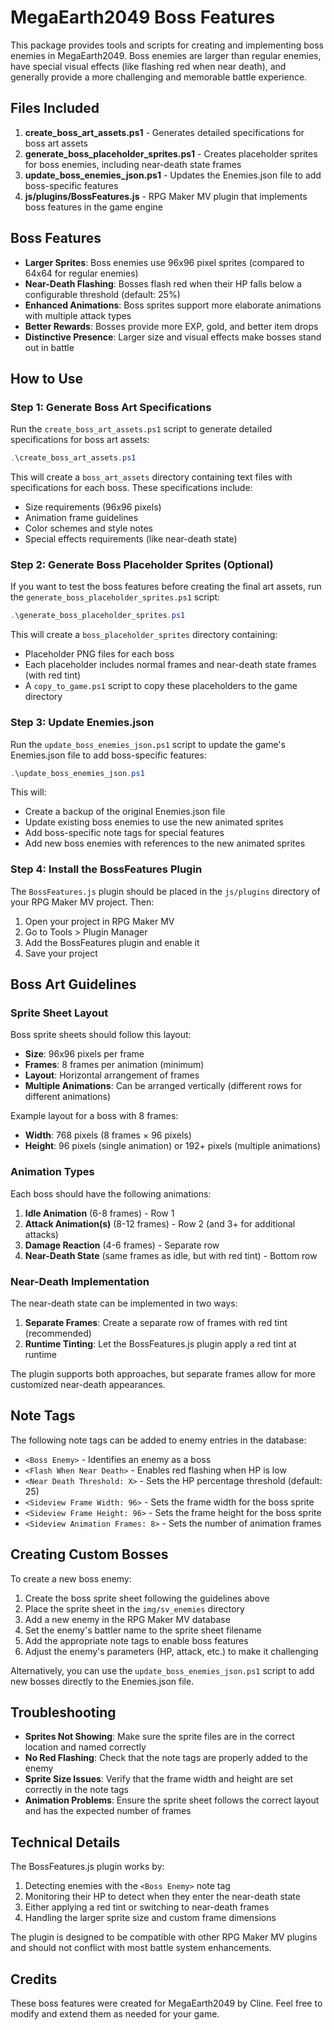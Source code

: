 # MegaEarth2049 Boss Features

This package provides tools and scripts for creating and implementing boss enemies in MegaEarth2049. Boss enemies are larger than regular enemies, have special visual effects (like flashing red when near death), and generally provide a more challenging and memorable battle experience.

## Files Included

1. **create_boss_art_assets.ps1** - Generates detailed specifications for boss art assets
2. **generate_boss_placeholder_sprites.ps1** - Creates placeholder sprites for boss enemies, including near-death state frames
3. **update_boss_enemies_json.ps1** - Updates the Enemies.json file to add boss-specific features
4. **js/plugins/BossFeatures.js** - RPG Maker MV plugin that implements boss features in the game engine

## Boss Features

- **Larger Sprites**: Boss enemies use 96x96 pixel sprites (compared to 64x64 for regular enemies)
- **Near-Death Flashing**: Bosses flash red when their HP falls below a configurable threshold (default: 25%)
- **Enhanced Animations**: Boss sprites support more elaborate animations with multiple attack types
- **Better Rewards**: Bosses provide more EXP, gold, and better item drops
- **Distinctive Presence**: Larger size and visual effects make bosses stand out in battle

## How to Use

### Step 1: Generate Boss Art Specifications

Run the `create_boss_art_assets.ps1` script to generate detailed specifications for boss art assets:

```powershell
.\create_boss_art_assets.ps1
```

This will create a `boss_art_assets` directory containing text files with specifications for each boss. These specifications include:
- Size requirements (96x96 pixels)
- Animation frame guidelines
- Color schemes and style notes
- Special effects requirements (like near-death state)

### Step 2: Generate Boss Placeholder Sprites (Optional)

If you want to test the boss features before creating the final art assets, run the `generate_boss_placeholder_sprites.ps1` script:

```powershell
.\generate_boss_placeholder_sprites.ps1
```

This will create a `boss_placeholder_sprites` directory containing:
- Placeholder PNG files for each boss
- Each placeholder includes normal frames and near-death state frames (with red tint)
- A `copy_to_game.ps1` script to copy these placeholders to the game directory

### Step 3: Update Enemies.json

Run the `update_boss_enemies_json.ps1` script to update the game's Enemies.json file to add boss-specific features:

```powershell
.\update_boss_enemies_json.ps1
```

This will:
- Create a backup of the original Enemies.json file
- Update existing boss enemies to use the new animated sprites
- Add boss-specific note tags for special features
- Add new boss enemies with references to the new animated sprites

### Step 4: Install the BossFeatures Plugin

The `BossFeatures.js` plugin should be placed in the `js/plugins` directory of your RPG Maker MV project. Then:

1. Open your project in RPG Maker MV
2. Go to Tools > Plugin Manager
3. Add the BossFeatures plugin and enable it
4. Save your project

## Boss Art Guidelines

### Sprite Sheet Layout

Boss sprite sheets should follow this layout:
- **Size**: 96x96 pixels per frame
- **Frames**: 8 frames per animation (minimum)
- **Layout**: Horizontal arrangement of frames
- **Multiple Animations**: Can be arranged vertically (different rows for different animations)

Example layout for a boss with 8 frames:
- **Width**: 768 pixels (8 frames × 96 pixels)
- **Height**: 96 pixels (single animation) or 192+ pixels (multiple animations)

### Animation Types

Each boss should have the following animations:
1. **Idle Animation** (6-8 frames) - Row 1
2. **Attack Animation(s)** (8-12 frames) - Row 2 (and 3+ for additional attacks)
3. **Damage Reaction** (4-6 frames) - Separate row
4. **Near-Death State** (same frames as idle, but with red tint) - Bottom row

### Near-Death Implementation

The near-death state can be implemented in two ways:
1. **Separate Frames**: Create a separate row of frames with red tint (recommended)
2. **Runtime Tinting**: Let the BossFeatures.js plugin apply a red tint at runtime

The plugin supports both approaches, but separate frames allow for more customized near-death appearances.

## Note Tags

The following note tags can be added to enemy entries in the database:

- `<Boss Enemy>` - Identifies an enemy as a boss
- `<Flash When Near Death>` - Enables red flashing when HP is low
- `<Near Death Threshold: X>` - Sets the HP percentage threshold (default: 25)
- `<Sideview Frame Width: 96>` - Sets the frame width for the boss sprite
- `<Sideview Frame Height: 96>` - Sets the frame height for the boss sprite
- `<Sideview Animation Frames: 8>` - Sets the number of animation frames

## Creating Custom Bosses

To create a new boss enemy:

1. Create the boss sprite sheet following the guidelines above
2. Place the sprite sheet in the `img/sv_enemies` directory
3. Add a new enemy in the RPG Maker MV database
4. Set the enemy's battler name to the sprite sheet filename
5. Add the appropriate note tags to enable boss features
6. Adjust the enemy's parameters (HP, attack, etc.) to make it challenging

Alternatively, you can use the `update_boss_enemies_json.ps1` script to add new bosses directly to the Enemies.json file.

## Troubleshooting

- **Sprites Not Showing**: Make sure the sprite files are in the correct location and named correctly
- **No Red Flashing**: Check that the note tags are properly added to the enemy
- **Sprite Size Issues**: Verify that the frame width and height are set correctly in the note tags
- **Animation Problems**: Ensure the sprite sheet follows the correct layout and has the expected number of frames

## Technical Details

The BossFeatures.js plugin works by:
1. Detecting enemies with the `<Boss Enemy>` note tag
2. Monitoring their HP to detect when they enter the near-death state
3. Either applying a red tint or switching to near-death frames
4. Handling the larger sprite size and custom frame dimensions

The plugin is designed to be compatible with other RPG Maker MV plugins and should not conflict with most battle system enhancements.

## Credits

These boss features were created for MegaEarth2049 by Cline. Feel free to modify and extend them as needed for your game.
